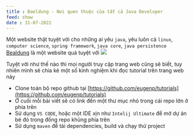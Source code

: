 ```yaml
---
title : Baeldung - Nơi quen thuộc của tất cả Java Developer
feed: show
date : 31-07-2022
---
```


Một website thật tuyệt vời cho những ai yêu `java`, yêu luôn cả `linux`, `computer science`, `spring framework`, `java core`, `java persistence`  
[Bealdung](https://www.baeldung.com/) là một website quá tuyệt với
![](../assets/img/baeldung.png)

Tuyệt vời như thế nào thì mọi người truy cập trang web cũng sẽ biết, tuy nhiên mình sẽ chia kẻ một số kinh nghiệm khi đọc tutorial trên trang web này

- Clone toàn bộ repo github tại [https://github.com/eugenp/tutorials](https://github.com/eugenp/tutorials)
- Ở cuối mỗi bài viết sẽ có link đến một thư mục nhỏ trong cái repo lớn ở phía trên
- Sử dụng `VS CODE`, hoặc một IDE xịn như `Intelij Ultimate` để mở dự án bé đó trong đống repo khủng phía trên
- Sử dụng `maven` để tải dependencies, build và chạy thử project
